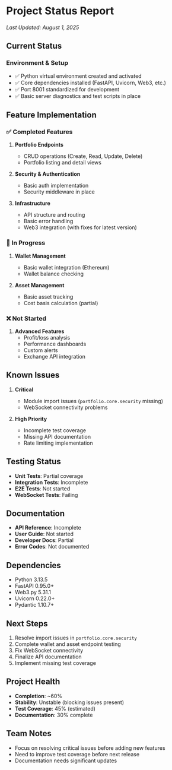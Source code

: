 # Project Status Report
*Last Updated: August 1, 2025*

## Current Status

### Environment & Setup
- ✅ Python virtual environment created and activated
- ✅ Core dependencies installed (FastAPI, Uvicorn, Web3, etc.)
- ✅ Port 8001 standardized for development
- ✅ Basic server diagnostics and test scripts in place

## Feature Implementation

### ✅ Completed Features
1. **Portfolio Endpoints**
   - CRUD operations (Create, Read, Update, Delete)
   - Portfolio listing and detail views

2. **Security & Authentication**
   - Basic auth implementation
   - Security middleware in place

3. **Infrastructure**
   - API structure and routing
   - Basic error handling
   - Web3 integration (with fixes for latest version)

### 🚧 In Progress
1. **Wallet Management**
   - Basic wallet integration (Ethereum)
   - Wallet balance checking

2. **Asset Management**
   - Basic asset tracking
   - Cost basis calculation (partial)

### ❌ Not Started
1. **Advanced Features**
   - Profit/loss analysis
   - Performance dashboards
   - Custom alerts
   - Exchange API integration

## Known Issues
1. **Critical**
   - Module import issues (`portfolio.core.security` missing)
   - WebSocket connectivity problems

2. **High Priority**
   - Incomplete test coverage
   - Missing API documentation
   - Rate limiting implementation

## Testing Status
- **Unit Tests**: Partial coverage
- **Integration Tests**: Incomplete
- **E2E Tests**: Not started
- **WebSocket Tests**: Failing

## Documentation
- **API Reference**: Incomplete
- **User Guide**: Not started
- **Developer Docs**: Partial
- **Error Codes**: Not documented

## Dependencies
- Python 3.13.5
- FastAPI 0.95.0+
- Web3.py 5.31.1
- Uvicorn 0.22.0+
- Pydantic 1.10.7+

## Next Steps
1. Resolve import issues in `portfolio.core.security`
2. Complete wallet and asset endpoint testing
3. Fix WebSocket connectivity
4. Finalize API documentation
5. Implement missing test coverage

## Project Health
- **Completion**: ~60%
- **Stability**: Unstable (blocking issues present)
- **Test Coverage**: 45% (estimated)
- **Documentation**: 30% complete

## Team Notes
- Focus on resolving critical issues before adding new features
- Need to improve test coverage before next release
- Documentation needs significant updates
